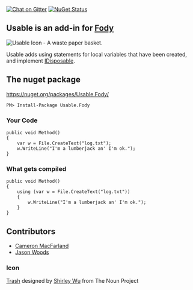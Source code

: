 [![Chat on Gitter](https://img.shields.io/gitter/room/fody/fody.svg?style=flat)](https://gitter.im/Fody)
[![NuGet Status](http://img.shields.io/nuget/v/Usable.Fody.svg?style=flat)](https://www.nuget.org/packages/Usable.Fody/)


## Usable is an add-in for [Fody](https://github.com/Fody/Fody/) 

![Usable Icon - A waste paper basket.](https://raw.github.com/Fody/Usable/master/Icons/package_icon.png)

Usable adds using statements for local variables that have been created, and implement [IDisposable](http://msdn.microsoft.com/en-au/library/system.idisposable.aspx).


## The nuget package

https://nuget.org/packages/Usable.Fody/

    PM> Install-Package Usable.Fody


### Your Code

    public void Method()
    {
        var w = File.CreateText("log.txt");
        w.WriteLine("I'm a lumberjack an' I'm ok.");
    }


### What gets compiled

    public void Method()
    {
        using (var w = File.CreateText("log.txt"))
        {
            w.WriteLine("I'm a lumberjack an' I'm ok.");
        }
    }


## Contributors

  * [Cameron MacFarland](https://github.com/distantcam)
  * [Jason Woods](https://github.com/jasonwoods-7)


### Icon

<a href="http://thenounproject.com/noun/trash/#icon-No12100" target="_blank">Trash</a> designed by <a href="http://thenounproject.com/swu1381" target="_blank">Shirley Wu</a> from The Noun Project
